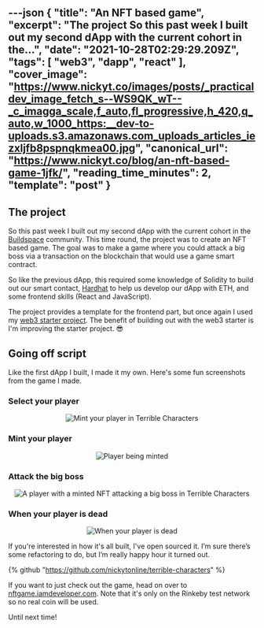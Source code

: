 ---json
{
  "title": "An NFT based game",
  "excerpt": "The project   So this past week I built out my second dApp with the current cohort in the...",
  "date": "2021-10-28T02:29:29.209Z",
  "tags": [
    "web3",
    "dapp",
    "react"
  ],
  "cover_image": "https://www.nickyt.co/images/posts/_practicaldev_image_fetch_s--WS9QK_wT--_c_imagga_scale,f_auto,fl_progressive,h_420,q_auto,w_1000_https:__dev-to-uploads.s3.amazonaws.com_uploads_articles_iezxljfb8pspnqkmea00.jpg",
  "canonical_url": "https://www.nickyt.co/blog/an-nft-based-game-1jfk/",
  "reading_time_minutes": 2,
  "template": "post"
}
---

## The project
So this past week I built out my second dApp with the current cohort in the [Buildspace](https://buildspace.so) community. This time round, the project was to create an NFT based game. The goal was to make a game where you could attack a big boss via a transaction on the blockchain that would use a game smart contract.

So like the previous dApp, this required some knowledge of Solidity to build out our smart contact, [Hardhat](https://hardhat.org/) to help us develop our dApp with ETH, and some frontend skills (React and JavaScript).

The project provides a template for the frontend part, but once again I used my [web3 starter project](https://github.com/nickytonline/web3-starter). The benefit of building out with the web3 starter is I'm improving the starter project. 😎

## Going off script

Like the first dApp I built, I made it my own. Here's some fun screenshots from the game I made.

### Select your player

<center>

![Mint your player in Terrible Characters](https://www.nickyt.co/images/posts/_uploads_articles_n5apna2gthcp2uzp67vd.gif)

</center>

### Mint your player

<center>

![Player being minted](https://www.nickyt.co/images/posts/_uploads_articles_uh00c3pltuxe2gexjzk3.gif)

 </center>

### Attack the big boss

<center>

![A player with a minted NFT attacking a big boss in Terrible Characters](https://www.nickyt.co/images/posts/_uploads_articles_n1w4w5ypmaa2bazttn66.gif)

</center>

### When your player is dead

<center>

![When your player is dead](https://www.nickyt.co/images/posts/_uploads_articles_c5ask849iqilo3r53uw0.png)
 

</center>

If you're interested in how it's all built, I've open sourced it. I’m sure there’s some refactoring to do, but I’m really happy hour it turned out.

{% github "https://github.com/nickytonline/terrible-characters" %}

If you want to just check out the game, head on over to [nftgame.iamdeveloper.com](https://nftgame.iamdeveloper.com). Note that it's only on the Rinkeby test network so no real coin will be used.

Until next time!
